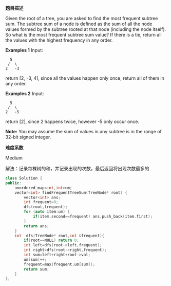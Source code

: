 **题目描述**   

Given the root of a tree, you are asked to find the most frequent subtree sum. The subtree sum of a node is defined as the sum of all the node values formed by the subtree rooted at that node (including the node itself). So what is the most frequent subtree sum value? If there is a tie, return all the values with the highest frequency in any order.

**Examples 1**
Input:

```
  5
 /  \
2   -3
```

return [2, -3, 4], since all the values happen only once, return all of them in any order.



**Examples 2**
Input:

```
  5
 /  \
2   -5
```

return [2], since 2 happens twice, however -5 only occur once.



**Note:** You may assume the sum of values in any subtree is in the range of 32-bit signed integer.

**难度系数**    

Medium

解法：记录每棵树的和，并记录出现的次数，最后返回将出现次数最多的

```c++
class Solution {
public:
    unordered_map<int,int>um;
    vector<int> findFrequentTreeSum(TreeNode* root) {
        vector<int> ans; 
        int frequent=0;
        dfs(root,frequent);
        for (auto item:um) {
            if(item.second==frequent) ans.push_back(item.first);
        }
        return ans;
    }
    int  dfs(TreeNode* root,int &frequent){
        if(root==NULL) return 0;
        int left=dfs(root->left,frequent);
        int right=dfs(root->right,frequent);
        int sum=left+right+root->val;
        um[sum]++;
        frequent=max(frequent,um[sum]);
        return sum;
    }
};
```